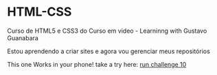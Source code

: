 # HTML-CSS
 Curso de HTML5 e CSS3 do Curso em video - Learninng with Gustavo Guanabara

 Estou aprendendo a criar sites e agora vou gerenciar meus repositórios

This one Works in your phone! take a try here:
<a href="https://matheusddchs.github.io/HTML-CSS/desafios/pacote-projeto-d010/index"> run challenge 10 
